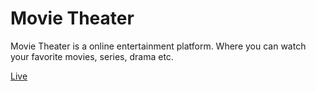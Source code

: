 # Movie Theater

Movie Theater is a online entertainment platform. Where you can watch your favorite movies, series, drama etc.

<a href="https://fire-auth-basic.web.app/">Live</a>
